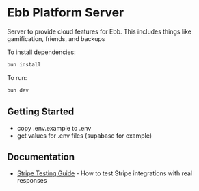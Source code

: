 # Ebb Platform Server
Server to provide cloud features for Ebb. This includes things like gamification, friends, and backups

To install dependencies:

```bash
bun install
```

To run:

```bash
bun dev
```

## Getting Started
- copy .env.example to .env
- get values for .env files (supabase for example)

## Documentation
- [Stripe Testing Guide](./docs/stripe-testing.md) - How to test Stripe integrations with real responses